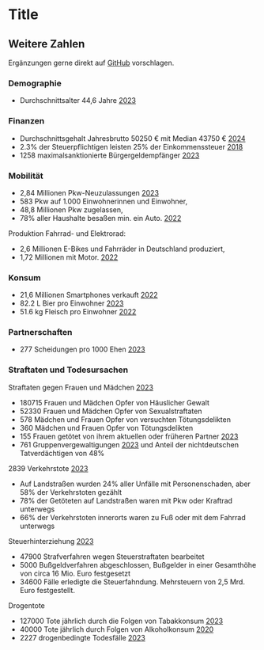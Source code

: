 # Title

## Weitere Zahlen

Ergänzungen gerne direkt auf [GitHub](https://github.com/entorb/de-dorf/blob/main/Weitere_Zahlen.md) vorschlagen.

### Demographie

* Durchschnittsalter 44,6 Jahre [2023](https://www.destatis.de/DE/Themen/Gesellschaft-Umwelt/Bevoelkerung/Bevoelkerungsstand/Tabellen/bevoelkerungsstand-gebietsstand-werte.html)

### Finanzen

* Durchschnittsgehalt Jahresbrutto 50250 € mit Median 43750 € [2024](https://www.finanz.de/gehalt/)
* 2.3% der Steuerpflichtigen leisten 25% der Einkommenssteuer [2018](https://www.iwkoeln.de/presse/pressemitteilungen/martin-beznoska-reiche-tragen-den-loewenanteil.html)
* 1258 maximalsanktionierte Bürgergeldempfänger [2023](https://www.tagesschau.de/inland/innenpolitik/buergergeld-162.html)

### Mobilität

* 2,84 Millionen Pkw-Neuzulassungen [2023](https://www.kba.de/DE/Statistik/Fahrzeuge/Neuzulassungen/neuzulassungen_node.html)
* 583 Pkw auf 1.000 Einwohnerinnen und Einwohner,
* 48,8 Millionen Pkw zugelassen,
* 78% aller Haushalte besaßen min. ein Auto.
[2022](https://www.tagesschau.de/wirtschaft/verbraucher/pkw-deutschland-statistisches-bundesamt-100.html)

Produktion Fahrrad- und Elektrorad:

* 2,6 Millionen E-Bikes und Fahrräder in Deutschland produziert,
* 1,72 Millionen mit Motor. [2022](https://www.adfc.de/neuigkeit/fahrrad-und-elektrorad-markt-auch-2022-stabil)

### Konsum

* 21,6 Millionen Smartphones verkauft [2022](https://de.statista.com/statistik/daten/studie/77637/umfrage/absatzmenge-fuer-smartphones-in-deutschland-seit-2008/)
* 82.2 L Bier pro Einwohner [2023](https://www.destatis.de/DE/Themen/Staat/Steuern/_Grafik/_Interaktiv/verbrauchsteuern-bierverbrauch.html)
* 51.6 kg Fleisch pro Einwohner [2022](https://www.ble.de/SharedDocs/Pressemitteilungen/DE/2024/240404_Fleischbilanz.html)

### Partnerschaften

* 277 Scheidungen pro 1000 Ehen [2023](https://www.destatis.de/DE/Themen/Querschnitt/Demografischer-Wandel/Hintergruende-Auswirkungen/demografie-ehen.html)

### Straftaten und Todesursachen

Straftaten gegen Frauen und Mädchen [2023](https://www.bka.de/DE/Presse/Listenseite_Pressemitteilungen/2024/Presse2024/241119_PM_BLB_Straftaten_gegen_Frauen.html)

* 180715 Frauen und Mädchen Opfer von Häuslicher Gewalt
* 52330 Frauen und Mädchen Opfer von Sexualstraftaten
* 578 Mädchen und Frauen Opfer von versuchten Tötungsdelikten
* 360 Mädchen und Frauen Opfer von Tötungsdelikten
* 155 Frauen getötet von ihrem aktuellen oder früheren Partner [2023](https://www.frauen-gegen-gewalt.de/de/infothek/toetung-von-frauen-femizid/merkmale-und-tatsachen.html)
* 761 Gruppenvergewaltigungen [2023](https://www.bundestag.de/presse/hib/kurzmeldungen-1007380) und Anteil der nichtdeutschen Tatverdächtigen von 48%

2839 Verkehrstote [2023](https://www.destatis.de/DE/Presse/Pressemitteilungen/2024/07/PD24_261_46241.html)

* Auf Landstraßen wurden 24% aller Unfälle mit Personenschaden, aber 58% der Verkehrstoten gezählt
* 78% der Getöteten auf Landstraßen waren mit Pkw oder Kraftrad unterwegs
* 66% der Verkehrstoten innerorts waren zu Fuß oder mit dem Fahrrad unterwegs

Steuerhinterziehung [2023](https://www.bundesfinanzministerium.de/Monatsberichte/Ausgabe/2024/10/Inhalte/Kapitel-3-Analysen/3-1-verfolgung-von-steuerstraftaten-2023.html)

* 47900 Strafverfahren wegen Steuerstraftaten bearbeitet
* 5000 Bußgeldverfahren abgeschlossen, Bußgelder in einer Gesamthöhe von circa 16 Mio. Euro festgesetzt
* 34600 Fälle erledigte die Steuerfahndung. Mehrsteuern von 2,5 Mrd. Euro festgestellt.

Drogentote

* 127000 Tote jährlich durch die Folgen von Tabakkonsum [2023](https://www.bundesgesundheitsministerium.de/service/begriffe-von-a-z/r/rauchen.html)
* 40000 Tote jährlich durch Folgen von Alkoholkonsum [2020](https://www.bundesgesundheitsministerium.de/service/begriffe-von-a-z/a/alkohol.html)
* 2227 drogenbedingte Todesfälle [2023](https://www.bundesdrogenbeauftragter.de/presse/detail/zahl-der-drogentoten-in-deutschland-weiter-angestiegen/)
